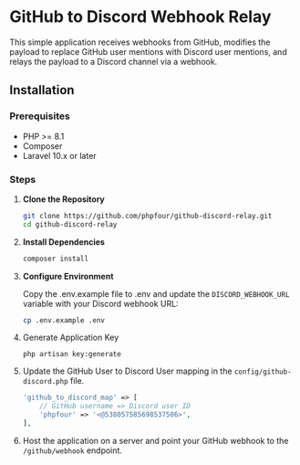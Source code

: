 # GitHub to Discord Webhook Relay

This simple application receives webhooks from GitHub, modifies the payload to replace GitHub user mentions with Discord user mentions, and relays the payload to a Discord channel via a webhook.

## Installation

### Prerequisites

- PHP >= 8.1
- Composer
- Laravel 10.x or later

### Steps

1. **Clone the Repository**

   ```bash
   git clone https://github.com/phpfour/github-discord-relay.git
   cd github-discord-relay
   ```
2. **Install Dependencies**

    ```bash
    composer install
    ```

3. **Configure Environment**

   Copy the .env.example file to .env and update the `DISCORD_WEBHOOK_URL` variable with your Discord webhook URL:

    ```bash
    cp .env.example .env
    ```
4. Generate Application Key

    ```
    php artisan key:generate
    ```
5. Update the GitHub User to Discord User mapping in the `config/github-discord.php` file.

    ```php
   'github_to_discord_map' => [
        // GitHub username => Discord user ID
        'phpfour' => '<@538057585698537506>',
    ],
    ```

6. Host the application on a server and point your GitHub webhook to the `/github/webhook` endpoint.
